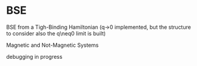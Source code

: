 # BSE
BSE from a Tigh-Binding Hamiltonian
(q->0 implemented, but the structure to consider also the q\neq0 limit is built)


Magnetic and Not-Magnetic Systems

debugging in progress



